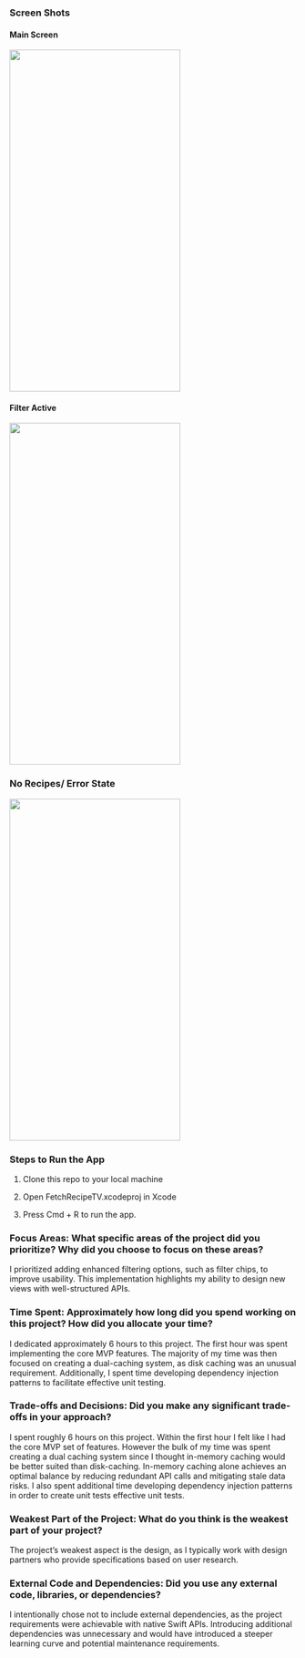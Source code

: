 ### Screen Shots
#### Main Screen
<img src="https://github.com/user-attachments/assets/0a124301-9b2f-436f-a930-f87f460278e2" width="300" height="600">

#### Filter Active
<img src="https://github.com/user-attachments/assets/ca8f49e3-0305-497c-a00a-59236c0be21c" width="300" height="600">

### No Recipes/ Error State
<img src="https://github.com/user-attachments/assets/14a43b12-948e-4437-811d-ea1d296fdb0c" width="300" height="600">

### Steps to Run the App
1. Clone this repo to your local machine

2. Open FetchRecipeTV.xcodeproj in Xcode
3. Press Cmd + R to run the app.

### Focus Areas: What specific areas of the project did you prioritize? Why did you choose to focus on these areas?

I prioritized adding enhanced filtering options, such as filter chips, to improve usability. This implementation highlights my ability to design new views with well-structured APIs.

### Time Spent: Approximately how long did you spend working on this project? How did you allocate your time?

I dedicated approximately 6 hours to this project. The first hour was spent implementing the core MVP features. The majority of my time was then focused on creating a dual-caching system, as disk caching was an unusual requirement. Additionally, I spent time developing dependency injection patterns to facilitate effective unit testing.

### Trade-offs and Decisions: Did you make any significant trade-offs in your approach?

I spent roughly 6 hours on this project. Within the first hour I felt like I had the core MVP set of features. However the bulk of my time was spent creating a dual caching system since I thought in-memory caching would be better suited than disk-caching. In-memory caching alone achieves an optimal balance by reducing redundant API calls and mitigating stale data risks. I also spent additional time developing dependency injection patterns in order to create unit tests effective unit tests.

### Weakest Part of the Project: What do you think is the weakest part of your project?

The project’s weakest aspect is the design, as I typically work with design partners who provide specifications based on user research.

### External Code and Dependencies: Did you use any external code, libraries, or dependencies?

I intentionally chose not to include external dependencies, as the project requirements were achievable with native Swift APIs. Introducing additional dependencies was unnecessary and would have introduced a steeper learning curve and potential maintenance requirements.
